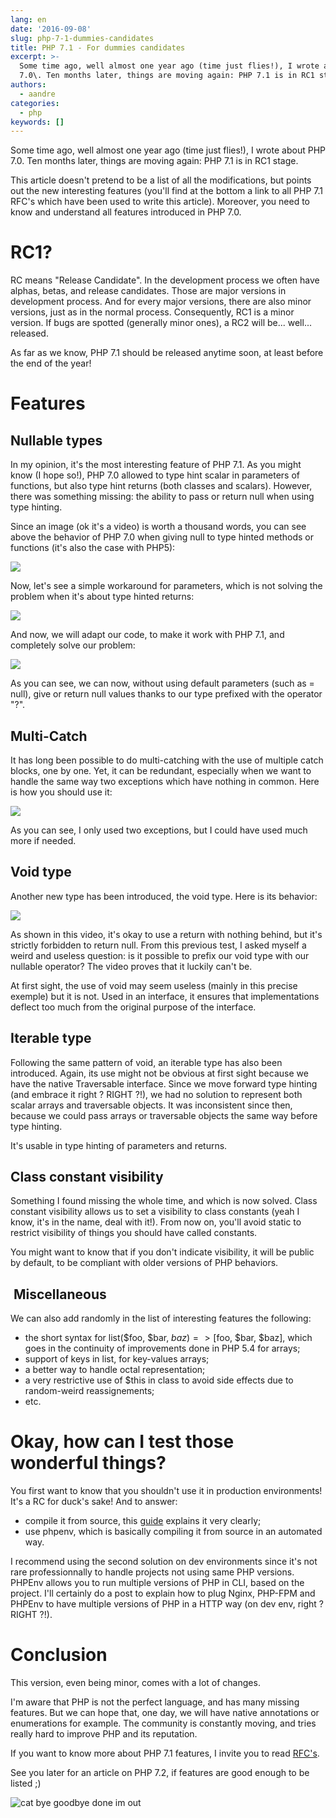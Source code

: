 ```yaml
---
lang: en
date: '2016-09-08'
slug: php-7-1-dummies-candidates
title: PHP 7.1 - For dummies candidates
excerpt: >-
  Some time ago, well almost one year ago (time just flies!), I wrote about PHP
  7.0\. Ten months later, things are moving again: PHP 7.1 is in RC1 stage.
authors:
  - aandre
categories:
  - php
keywords: []
---
```

Some time ago, well almost one year ago (time just flies!), I wrote about PHP 7.0\. Ten months later, things are moving again: PHP 7.1 is in RC1 stage.

This article doesn't pretend to be a list of all the modifications, but points out the new interesting features (you'll find at the bottom a link to all PHP 7.1 RFC's which have been used to write this article). Moreover, you need to know and understand all features introduced in PHP 7.0.

# RC1?

RC means "Release Candidate". In the development process we often have alphas, betas, and release candidates. Those are major versions in development process. And for every major versions, there are also minor versions, just as in the normal process. Consequently, RC1 is a minor version. If bugs are spotted (generally minor ones), a RC2 will be... well... released.

As far as we know, PHP 7.1 should be released anytime soon, at least before the end of the year!

# Features

## Nullable types

In my opinion, it's the most interesting feature of PHP 7.1\. As you might know (I hope so!), PHP 7.0 allowed to type hint scalar in parameters of functions, but also type hint returns (both classes and scalars). However, there was something missing: the ability to pass or return null when using type hinting.

Since an image (ok it's a video) is worth a thousand words, you can see above the behavior of PHP 7.0 when giving null to type hinted methods or functions (it's also the case with PHP5):

[![](https://asciinema.org/a/84925.png)](https://asciinema.org/a/84925)

Now, let's see a simple workaround for parameters, which is not solving the problem when it's about type hinted returns:

[![](https://asciinema.org/a/84927.png)](https://asciinema.org/a/84927)

And now, we will adapt our code, to make it work with PHP 7.1, and completely solve our problem:

[![](https://asciinema.org/a/84926.png)](https://asciinema.org/a/84926)

As you can see, we can now, without using default parameters (such as = null), give or return null values thanks to our type prefixed with the operator "?".

## Multi-Catch

It has long been possible to do multi-catching with the use of multiple catch blocks, one by one. Yet, it can be redundant, especially when we want to handle the same way two exceptions which have nothing in common. Here is how you should use it:

[![](https://asciinema.org/a/84954.png)](https://asciinema.org/a/84954)

As you can see, I only used two exceptions, but I could have used much more if needed.

## Void type

Another new type has been introduced, the void type. Here is its behavior:

[![](https://asciinema.org/a/84952.png)](https://asciinema.org/a/84952)

As shown in this video, it's okay to use a return with nothing behind, but it's strictly forbidden to return null. From this previous test, I asked myself a weird and useless question: is it possible to prefix our void type with our nullable operator? The video proves that it luckily can't be.

At first sight, the use of void may seem useless (mainly in this precise exemple) but it is not. Used in an interface, it ensures that implementations deflect too much from the original purpose of the interface.

## Iterable type

Following the same pattern of void, an iterable type has also been introduced. Again, its use might not be obvious at first sight because we have the native Traversable interface. Since we move forward type hinting (and embrace it right ? RIGHT ?!), we had no solution to represent both scalar arrays and traversable objects. It was inconsistent since then, because we could pass arrays or traversable objects the same way before type hinting.

It's usable in type hinting of parameters and returns.

## Class constant visibility

Something I found missing the whole time, and which is now solved. Class constant visibility allows us to set a visibility to class constants (yeah I know, it's in the name, deal with it!). From now on, you'll avoid static to restrict visibility of things you should have called constants.

You might want to know that if you don't indicate visibility, it will be public by default, to be compliant with older versions of PHP behaviors.

##  Miscellaneous

We can also add randomly in the list of interesting features the following:

*   the short syntax for list($foo, $bar, $baz) => [$foo, $bar, $baz], which goes in the continuity of improvements done in PHP 5.4 for arrays;
*   support of keys in list, for key-values arrays;
*   a better way to handle octal representation;
*   a very restrictive use of $this in class to avoid side effects due to random-weird reassignements;
*   etc.

# Okay, how can I test those wonderful things?

You first want to know that you shouldn't use it in production environments! It's a RC for duck's sake! And to answer:

*   compile it from source, this [guide](http://php.net/manual/fr/install.windows.building.php) explains it very clearly;
*   use phpenv, which is basically compiling it from source in an automated way.

I recommend using the second solution on dev environments since it's not rare professionnally to handle projects not using same PHP versions. PHPEnv allows you to run multiple versions of PHP in CLI, based on the project. I'll certainly do a post to explain how to plug Nginx, PHP-FPM and PHPEnv to have multiple versions of PHP in a HTTP way (on dev env, right ? RIGHT ?!).

# Conclusion

This version, even being minor, comes with a lot of changes.

I'm aware that PHP is not the perfect language, and has many missing features. But we can hope that, one day, we will have native annotations or enumerations for example. The community is constantly moving, and tries really hard to improve PHP and its reputation.

If you want to know more about PHP 7.1 features, I invite you to read [RFC's](https://wiki.php.net/rfc#php_71).

See you later for an article on PHP 7.2, if features are good enough to be listed ;)

![cat bye goodbye done im out](https://media.giphy.com/media/iPiUxztIL4Sl2/giphy.gif)
